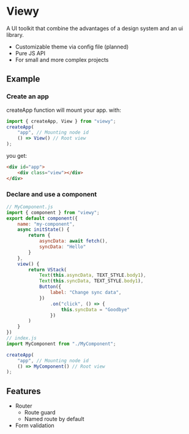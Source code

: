 # Viewy
A UI toolkit that combine the advantages of a design system and an ui library.

- Customizable theme via config file (planned)
- Pure JS API
- For small and more complex projects

## Example
### Create an app
createApp function will mount your app.
with:
```javascript
import { createApp, View } from "viewy";
createApp(
    "app", // Mounting node id
    () => View() // Root view
);
```
you get:
```html
<div id="app">
    <div class="view"></div>
</div>
```

### Declare and use a component
```javascript
// MyComponent.js
import { component } from "viewy";
export default component({
    name: "my-component",
    async initState() {
        return {
            asyncData: await fetch(),
            syncData: "Hello"
        }
    },
    view() {
        return VStack(
            Text(this.asyncData, TEXT_STYLE.body1),
            Text(this.syncData, TEXT_STYLE.body1),
            Button({
                label: "Change sync data",
            })
                .on("click", () => {
                    this.syncData = "Goodbye"
                })
        )
    }
})
// index.js
import MyComponent from "./MyComponent";

createApp(
    "app", // Mounting node id
    () => MyComponent() // Root view
);
```

## Features
- Router
  - Route guard
  - Named route by default
- Form validation
